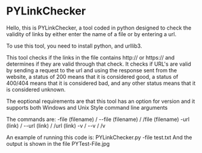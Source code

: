 # PYLinkChecker

Hello, this is PYLinkChecker, a tool coded in python designed to check the validity of links by either enter the name of a file or by entering a url.

To use this tool, you need to install python, and urllib3.

This tool checks if the links in the file contains http:// or https:// and determines if they are valid through that check.
It checks if URL's are valid by sending a request to the url and using the response sent from the website, a status of 200 means that it is considered good, a status of 400/404 means that it is considered bad, and any other status means that it is considered unknown.

The eoptional requirements are that this tool has an option for version and it supports both Windows and Unix Style command line arguments

The commands are:
-file (filename) / --file (filename) / /file (filename)
-url (link) / --url (link) / /url (link)
-v / --v / /v

An example of running this code is:
PYLinkChecker.py -file test.txt
And the output is shown in the file PYTest-File.jpg
